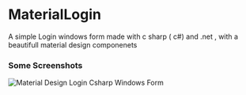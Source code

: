 # MaterialLogin
A simple Login windows form made with c sharp ( c#) and .net , with a beautifull material design componenets

### Some Screenshots

![Material Design Login Csharp Windows Form](https://cloud.githubusercontent.com/assets/24621701/24333746/adf8299e-1255-11e7-85c8-ebae22504d89.png)
